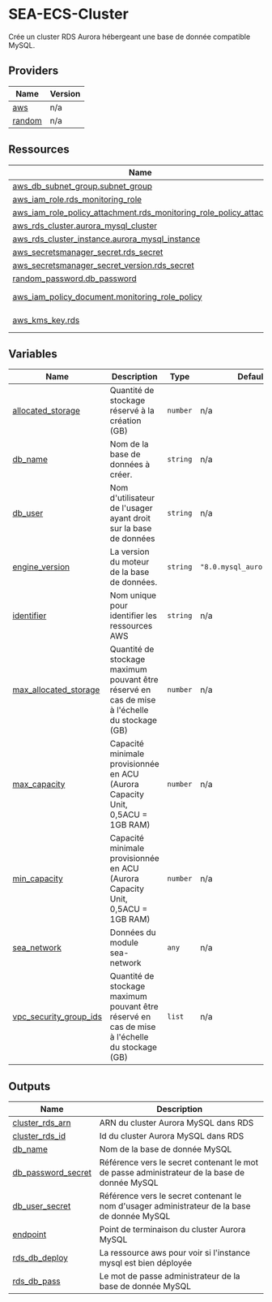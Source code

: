 # SEA-ECS-Cluster

Crée un cluster RDS Aurora hébergeant une base de donnée compatible MySQL.

## Providers

| Name | Version |
|------|---------|
| <a name="provider_aws"></a> [aws](#provider\_aws) | n/a |
| <a name="provider_random"></a> [random](#provider\_random) | n/a |


## Ressources

| Name | Type |
|------|------|
| [aws_db_subnet_group.subnet_group](https://registry.terraform.io/providers/hashicorp/aws/latest/docs/resources/db_subnet_group) | resource |
| [aws_iam_role.rds_monitoring_role](https://registry.terraform.io/providers/hashicorp/aws/latest/docs/resources/iam_role) | resource |
| [aws_iam_role_policy_attachment.rds_monitoring_role_policy_attach](https://registry.terraform.io/providers/hashicorp/aws/latest/docs/resources/iam_role_policy_attachment) | resource |
| [aws_rds_cluster.aurora_mysql_cluster](https://registry.terraform.io/providers/hashicorp/aws/latest/docs/resources/rds_cluster) | resource |
| [aws_rds_cluster_instance.aurora_mysql_instance](https://registry.terraform.io/providers/hashicorp/aws/latest/docs/resources/rds_cluster_instance) | resource |
| [aws_secretsmanager_secret.rds_secret](https://registry.terraform.io/providers/hashicorp/aws/latest/docs/resources/secretsmanager_secret) | resource |
| [aws_secretsmanager_secret_version.rds_secret](https://registry.terraform.io/providers/hashicorp/aws/latest/docs/resources/secretsmanager_secret_version) | resource |
| [random_password.db_password](https://registry.terraform.io/providers/hashicorp/random/latest/docs/resources/password) | resource |
| [aws_iam_policy_document.monitoring_role_policy](https://registry.terraform.io/providers/hashicorp/aws/latest/docs/data-sources/iam_policy_document) | data source |
| [aws_kms_key.rds](https://registry.terraform.io/providers/hashicorp/aws/latest/docs/data-sources/kms_key) | data source |

## Variables

| Name | Description | Type | Default | Required |
|------|-------------|------|---------|:--------:|
| <a name="input_allocated_storage"></a> [allocated\_storage](#input\_allocated\_storage) | Quantité de stockage réservé à la création (GB) | `number` | n/a | yes |
| <a name="input_db_name"></a> [db\_name](#input\_db\_name) | Nom de la base de données à créer. | `string` | n/a | yes |
| <a name="input_db_user"></a> [db\_user](#input\_db\_user) | Nom d'utilisateur de l'usager ayant droit sur la base de données | `string` | n/a | yes |
| <a name="input_engine_version"></a> [engine\_version](#input\_engine\_version) | La version du moteur de la base de données. | `string` | `"8.0.mysql_aurora.3.03.0"` | no |
| <a name="input_identifier"></a> [identifier](#input\_identifier) | Nom unique pour identifier les ressources AWS | `string` | n/a | yes |
| <a name="input_max_allocated_storage"></a> [max\_allocated\_storage](#input\_max\_allocated\_storage) | Quantité de stockage maximum pouvant être réservé en cas de mise à l'échelle du stockage (GB) | `number` | n/a | yes |
| <a name="input_max_capacity"></a> [max\_capacity](#input\_max\_capacity) | Capacité minimale provisionnée en ACU (Aurora Capacity Unit, 0,5ACU = 1GB RAM) | `number` | n/a | yes |
| <a name="input_min_capacity"></a> [min\_capacity](#input\_min\_capacity) | Capacité minimale provisionnée en ACU (Aurora Capacity Unit, 0,5ACU = 1GB RAM) | `number` | n/a | yes |
| <a name="input_sea_network"></a> [sea\_network](#input\_sea\_network) | Données du module sea-network | `any` | n/a | yes |
| <a name="input_vpc_security_group_ids"></a> [vpc\_security\_group\_ids](#input\_vpc\_security\_group\_ids) | Quantité de stockage maximum pouvant être réservé en cas de mise à l'échelle du stockage (GB) | `list` | n/a | yes |

## Outputs

| Name | Description |
|------|-------------|
| <a name="output_cluster_rds_arn"></a> [cluster\_rds\_arn](#output\_cluster\_rds\_arn) | ARN du cluster Aurora MySQL dans RDS |
| <a name="output_cluster_rds_id"></a> [cluster\_rds\_id](#output\_cluster\_rds\_id) | Id du cluster Aurora MySQL dans RDS |
| <a name="output_db_name"></a> [db\_name](#output\_db\_name) | Nom de la base de donnée MySQL |
| <a name="output_db_password_secret"></a> [db\_password\_secret](#output\_db\_password\_secret) | Référence vers le secret contenant le mot de passe administrateur de la base de donnée MySQL |
| <a name="output_db_user_secret"></a> [db\_user\_secret](#output\_db\_user\_secret) | Référence vers le secret contenant le nom d'usager administrateur de la base de donnée MySQL |
| <a name="output_endpoint"></a> [endpoint](#output\_endpoint) | Point de terminaison du cluster Aurora MySQL |
| <a name="output_rds_db_deploy"></a> [rds\_db\_deploy](#output\_rds\_db\_deploy) | La ressource aws pour voir si l'instance mysql est bien déployée |
| <a name="output_rds_db_pass"></a> [rds\_db\_pass](#output\_rds\_db\_pass) | Le mot de passe administrateur de la base de donnée MySQL |
